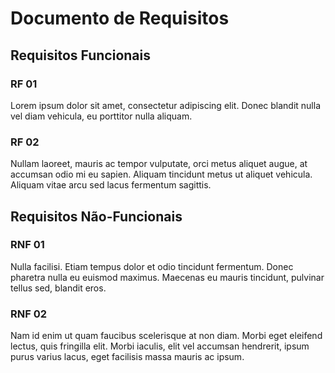 # Documento de Requisitos

## Requisitos Funcionais

### RF 01

Lorem ipsum dolor sit amet, consectetur adipiscing elit. Donec blandit nulla vel diam vehicula, eu porttitor nulla aliquam.

### RF 02

Nullam laoreet, mauris ac tempor vulputate, orci metus aliquet augue, at accumsan odio mi eu sapien. Aliquam tincidunt metus ut aliquet vehicula. Aliquam vitae arcu sed lacus fermentum sagittis.

## Requisitos Não-Funcionais

### RNF 01

Nulla facilisi. Etiam tempus dolor et odio tincidunt fermentum. Donec pharetra nulla eu euismod maximus. Maecenas eu mauris tincidunt, pulvinar tellus sed, blandit eros.

### RNF 02

Nam id enim ut quam faucibus scelerisque at non diam. Morbi eget eleifend lectus, quis fringilla elit. Morbi iaculis, elit vel accumsan hendrerit, ipsum purus varius lacus, eget facilisis massa mauris ac ipsum.